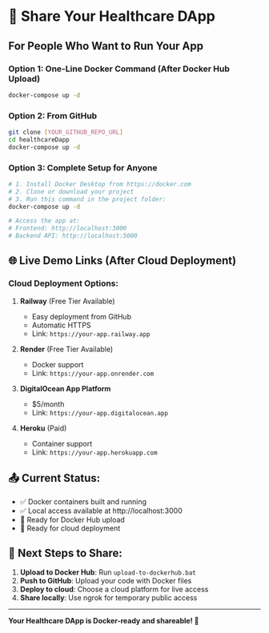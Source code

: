 # 🔗 Share Your Healthcare DApp

## For People Who Want to Run Your App

### Option 1: One-Line Docker Command (After Docker Hub Upload)
```bash
docker-compose up -d
```

### Option 2: From GitHub
```bash
git clone [YOUR_GITHUB_REPO_URL]
cd healthcareDapp
docker-compose up -d
```

### Option 3: Complete Setup for Anyone
```bash
# 1. Install Docker Desktop from https://docker.com
# 2. Clone or download your project
# 3. Run this command in the project folder:
docker-compose up -d

# Access the app at:
# Frontend: http://localhost:3000
# Backend API: http://localhost:5000
```

## 🌐 Live Demo Links (After Cloud Deployment)

### Cloud Deployment Options:

1. **Railway** (Free Tier Available)
   - Easy deployment from GitHub
   - Automatic HTTPS
   - Link: `https://your-app.railway.app`

2. **Render** (Free Tier Available)
   - Docker support
   - Link: `https://your-app.onrender.com`

3. **DigitalOcean App Platform**
   - $5/month
   - Link: `https://your-app.digitalocean.app`

4. **Heroku** (Paid)
   - Container support
   - Link: `https://your-app.herokuapp.com`

## 📤 Current Status:
- ✅ Docker containers built and running
- ✅ Local access available at http://localhost:3000
- 🔄 Ready for Docker Hub upload
- 🔄 Ready for cloud deployment

## 🚀 Next Steps to Share:

1. **Upload to Docker Hub**: Run `upload-to-dockerhub.bat`
2. **Push to GitHub**: Upload your code with Docker files
3. **Deploy to cloud**: Choose a cloud platform for live access
4. **Share locally**: Use ngrok for temporary public access

---

**Your Healthcare DApp is Docker-ready and shareable! 🎉**